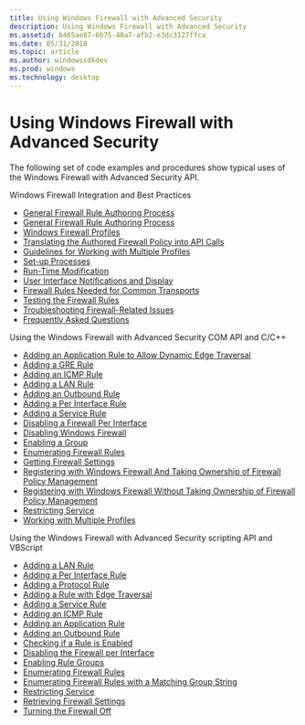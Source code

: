 ```yaml
---
title: Using Windows Firewall with Advanced Security
description: Using Windows Firewall with Advanced Security
ms.assetid: b465ae87-6b75-40a7-afb2-e3dc3127ffca
ms.date: 05/31/2018
ms.topic: article
ms.author: windowssdkdev
ms.prod: windows
ms.technology: desktop
---
```


# Using Windows Firewall with Advanced Security

The following set of code examples and procedures show typical uses of the Windows Firewall with Advanced Security API.

Windows Firewall Integration and Best Practices

-   [General Firewall Rule Authoring Process](general-firewall-rule-authoring-process.md)
-   [General Firewall Rule Authoring Process](general-firewall-rule-authoring-process.md)
-   [Windows Firewall Profiles](windows-firewall-profiles.md)
-   [Translating the Authored Firewall Policy into API Calls](translating-the-authored-firewall-policy-into-api-calls.md)
-   [Guidelines for Working with Multiple Profiles](guidelines-for-working-with-multiple-profiles.md)
-   [Set-up Processes](set-up-processes.md)
-   [Run-Time Modification](run-time-modification.md)
-   [User Interface Notifications and Display](user-interface-notifications-and-display.md)
-   [Firewall Rules Needed for Common Transports](firewall-rules-needed-for-common-transports.md)
-   [Testing the Firewall Rules](testing-the-firewall-rules.md)
-   [Troubleshooting Firewall-Related Issues](troubleshooting-firewall-related-issues.md)
-   [Frequently Asked Questions](frequently-asked-questions.md)

Using the Windows Firewall with Advanced Security COM API and C/C++

-   [Adding an Application Rule to Allow Dynamic Edge Traversal](c-adding-an-application-rule-edge-traversal.md)
-   [Adding a GRE Rule](c-adding-a-gre-rule.md)
-   [Adding an ICMP Rule](c-adding-an-icmp-rule.md)
-   [Adding a LAN Rule](c-adding-a-lan-rule.md)
-   [Adding an Outbound Rule](c-adding-an-outbound-rule.md)
-   [Adding a Per Interface Rule](c-adding-a-per-interface-rule.md)
-   [Adding a Service Rule](c-adding-a-service-rule.md)
-   [Disabling a Firewall Per Interface](c-disabling-a-firewall-per-interface.md)
-   [Disabling Windows Firewall](c-disabling-windows-firewall.md)
-   [Enabling a Group](c-enabling-a-group.md)
-   [Enumerating Firewall Rules](c-enumerating-firewall-rules.md)
-   [Getting Firewall Settings](c-getting-firewall-settings.md)
-   [Registering with Windows Firewall And Taking Ownership of Firewall Policy Management](c-registering-with-windows-firewall-ownership.md)
-   [Registering with Windows Firewall Without Taking Ownership of Firewall Policy Management](c-registering-with-windows-firewall-no-ownership.md)
-   [Restricting Service](c-restricting-service.md)
-   [Working with Multiple Profiles](working-with-multiple-profiles.md)

Using the Windows Firewall with Advanced Security scripting API and VBScript

-   [Adding a LAN Rule](adding-a-lan-rule.md)
-   [Adding a Per Interface Rule](adding-a-per-interface-exception.md)
-   [Adding a Protocol Rule](adding-a-protocol-exception.md)
-   [Adding a Rule with Edge Traversal](adding-a-rule-with-edge-traversal.md)
-   [Adding a Service Rule](adding-a-service-exception.md)
-   [Adding an ICMP Rule](adding-an-icmp-exception.md)
-   [Adding an Application Rule](adding-an-application-exception.md)
-   [Adding an Outbound Rule](adding-an-outbound-exception.md)
-   [Checking if a Rule is Enabled](checking-if-a-rule-is-enabled.md)
-   [Disabling the Firewall per Interface](enabling-the-firewall-per-interface.md)
-   [Enabling Rule Groups](enabling-exception-groups.md)
-   [Enumerating Firewall Rules](enumerating-firewall-rules.md)
-   [Enumerating Firewall Rules with a Matching Group String](enumerating-firewall-rules-with-a-matching-group-string.md)
-   [Restricting Service](restricting-service.md)
-   [Retrieving Firewall Settings](retrieving-firewall-settings.md)
-   [Turning the Firewall Off](turning-the-firewall-off.md)

 

 




